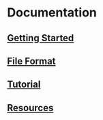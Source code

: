 # Documentation

## [Getting Started]

## [File Format]

## [Tutorial]

## [Resources]


[Getting Started]: /docs/man-page.md
[File Format]: /docs/hurl-file.md
[Tutorial]: /docs/tutorial/your-first-hurl-file.md
[Resources]: /docs/license.md





